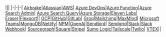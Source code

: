 |||
|-|-|-|
[Airbrake](/docs/tutorials/airbrake)|[Atlassian](/docs/tutorials/atlassian)|[AWS](/docs/tutorials/aws)|
[Azure DevOps](/docs/tutorials/azuredevops)|[Azure Function](/docs/tutorials/azurefunctionkey)|[Azure Search Admin](/docs/tutorials/azuresearchadmin)|
[Azure Search Query](/docs/tutorials/azuresearchquery)|[Azure Storage](/docs/tutorials/azure)|[Eleven Labs](/docs/tutorials/elevenlabs)|
[Eraser](/docs/tutorials/eraser)|[Flexport](/docs/tutorials/flexport)||
[GCP](/docs/tutorials/gcp)|[GitHub](/docs/tutorials/github)|[GitLab](/docs/tutorials/gitlab)|
[Groq](/docs/tutorials/groq)|[Mailchimp](/docs/tutorials/mailchimp)|[MaxMind](/docs/tutorials/maxmind)|
[Microsoft Teams](/docs/tutorials/microsoftteams)|[MongoDB](/docs/tutorials/mongo)|[Netlify](/docs/tutorials/netlify)|
[NPM](/docs/tutorials/npm)|[OpenAI](/docs/tutorials/openai)|[Sendbird](/docs/tutorials/sendbird)|
[Sendgrid](/docs/tutorials/sendgrid)|[Slack](/docs/tutorials/slack)|[Slack Webhook](/docs/tutorials/slack-webhook)|
[Sourcegraph](/docs/tutorials/sourcegraph)|[Square](/docs/tutorials/square)|[Stripe](/docs/tutorials/stripe)|
[Sumo Logic](/docs/tutorials/sumologic)|[Tailscale](/docs/tutorials/tailscale)|[Twilio](/docs/tutorials/twilio)|
[VTEX](/docs/tutorials/vtex)||
